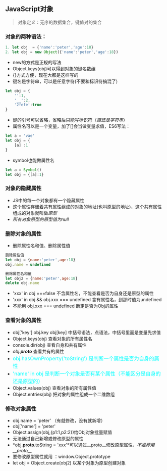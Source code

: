 ## JavaScript对象
> 对象定义：无序的数据集合，键值对的集合  
### 对象的两种语法：
```javascript
1. let obj  = {'name':'peter','age':18}
2. let obj = new Object({'name':'peter','age':18})
```
* new的方式是正规的写法
* Object.keys(obj)可以得到对象的键名数组
* {}方式方便，现在大都是这样写的
* 键名是字符串，可以是任意字符(不要和标识符搞混了)
```javascript
let obj = {
    '':1,
    '__':2,
    '2fefe':true
}
```
* 键的引号可以省略，省略后只能写标识符（*键还是字符串*）
* 属性名可以是一个变量，加了[]会当做变量求值，ES6写法：
```javascript
let a = 'vae'
let obj = {
    [a] :1
}
```
* symbol也能做属性名 
```javascript
let a = Symbol()
let obj = {[a]:1}
```

### 对象的隐藏属性
* JS中的每一个对象都有一个隐藏属性
* 这个属性存储着共有属性组成的对象的地址(也叫原型的地址)，这个共有属性组成的对象就叫做*原型*
* *所有对象原型的原型值为null*

### 删除对象的属性
* 删除属性名和值、删除属性值
```javascript
删除属性值
let obj = {name:'peter',age:18}
obj.name = undefined

删除属性名和值
let obj2 = {name:'peter',age:18}
delete obj.name
```
* 'xxx' in obj ===false 不含属性名，不能查看是否为自身还是原型的属性
* 'xxx' in obj && obj.xxx === undefined 含有属性名，到那时值为undefined
* 不能用 obj.xxx === undefined 断定是否为Obj的属性
### 查看对象的属性

* obj['key']   obj.key obj[key] 中括号语法，点语法，中括号里面是变量先求值 
* Object.keys(obj) 查看对象的所有属性名
* console.dir(obj) 查看自身和共有属性
* *obj.__proto__* 查看共有的属性
* <font color=#00ffff size=3>obj.hasOwnProperty('toString') 是判断一个属性是否为自身的属性</font>
* <font color=#00ffff size=3>'name' in obj 是判断一个对象是否有某个属性（不能区分是自身的还是原型的）</font>
* Object.values(obj) 查看对象的所有属性值
* Object.entries(obj) 把对象的属性组成一个二维数组

### 修改对象属性

* obj.name = 'peter' （有就修改，没有就新增）
* obj['name'] = 'peter'
* Object.assign(obj,{p1:1,p2:2})给Obj对象批量赋值
* 无法通过自己新增或修改原型的属性
* *obj.__proto__.toString = 'xxx'*可以通过__proto__修改原型属性，*不推荐用__proto__*
* 要修改原型属性就用 ：window.Object.prototype
* let obj = Object.create(obj2) 以某个对象为原型创建对象